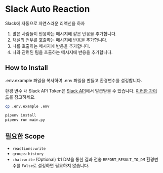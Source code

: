 # Slack Auto Reaction

Slack에 자동으로 자연스러운 리액션을 하자

1. 많은 사람들이 반응하는 메시지에 같은 반응을 추가합니다.
2. 채널의 전부를 호출하는 메시지에 반응을 추가합니다.
3. 나를 호출하는 메시지에 반응을 추가합니다.
4. 나와 관련된 팀을 호출하는 메시지에 반응을 추가합니다.

## How to Install

.env.example 파일을 복사하여 .env 파일을 만들고 환경변수를 설정합니다.

환경 변수 내 Slack API Token은 [Slack API](https://api.slack.com/)에서 발급받을 수 있습니다. [이러한 가이드](https://jimmy-ai.tistory.com/422)를 참고하세요.

```bash
cp .env.example .env

pipenv install
pipenv run main.py
```

## 필요한 Scope

- `reactions:write`
- `groups:history`
- `chat:write`  (Optional) 1:1 DM을 통한 결과 전송 `REPORT_RESULT_TO_DM` 환경변수를 `False`로 설정하면 필요하지 않습니다.
